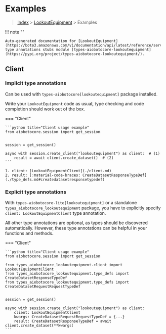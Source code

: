 # Examples

> [Index](../README.md) > [LookoutEquipment](./README.md) > Examples

!!! note ""

    Auto-generated documentation for [LookoutEquipment](https://boto3.amazonaws.com/v1/documentation/api/latest/reference/services/lookoutequipment.html#LookoutEquipment)
    type annotations stubs module [types-aiobotocore-lookoutequipment](https://pypi.org/project/types-aiobotocore-lookoutequipment/).

## Client

### Implicit type annotations

Can be used with `types-aiobotocore[lookoutequipment]` package installed.

Write your `LookoutEquipment` code as usual,
type checking and code completion should work out of the box.



=== "Client"

    ```python title="Client usage example"
    from aiobotocore.session import get_session


    session = get_session()

    async with session.create_client("lookoutequipment") as client:  # (1)
        result = await client.create_dataset()  # (2)
    ```

    1. client: [LookoutEquipmentClient](./client.md)
    2. result: [:material-code-braces: CreateDatasetResponseTypeDef](./type_defs.md#createdatasetresponsetypedef) 






### Explicit type annotations

With `types-aiobotocore-lite[lookoutequipment]`
or a standalone `types_aiobotocore_lookoutequipment` package, you have to explicitly specify
`client: LookoutEquipmentClient` type annotation.

All other type annotations are optional, as types should be discovered automatically.
However, these type annotations can be helpful in your functions and methods.


=== "Client"

    ```python title="Client usage example"
    from aiobotocore.session import get_session

    from types_aiobotocore_lookoutequipment.client import LookoutEquipmentClient
    from types_aiobotocore_lookoutequipment.type_defs import CreateDatasetResponseTypeDef
    from types_aiobotocore_lookoutequipment.type_defs import CreateDatasetRequestRequestTypeDef


    session = get_session()

    async with session.create_client("lookoutequipment") as client:
        client: LookoutEquipmentClient
        kwargs: CreateDatasetRequestRequestTypeDef = {...}
        result: CreateDatasetResponseTypeDef = await client.create_dataset(**kwargs)
    ```





